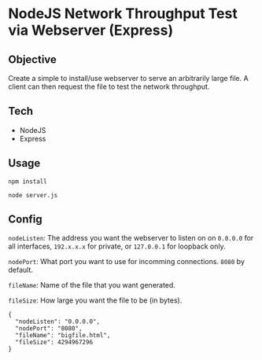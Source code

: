 # NodeJS Network Throughput Test via Webserver (Express)

## Objective
Create a simple to install/use webserver to serve an arbitrarily large file. A client can then request the file to test the network throughput.

## Tech
* NodeJS
* Express

## Usage
`npm install`

`node server.js`

## Config

`nodeListen`: The address you want the webserver to listen on on `0.0.0.0` for all interfaces, `192.x.x.x` for private, or `127.0.0.1` for loopback only.

`nodePort`: What port you want to use for incomming connections. `8080` by default.

`fileName`: Name of the file that you want generated.

`fileSize`: How large you want the file to be (in bytes).

```
{
  "nodeListen": "0.0.0.0",
  "nodePort": "8080",
  "fileName": "bigfile.html",
  "fileSize": 4294967296
}
```
